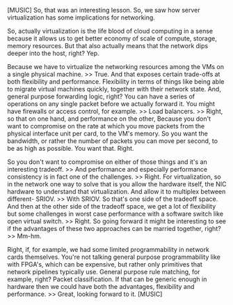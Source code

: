 [MUSIC] So, that was an interesting lesson. So, we saw how server virtualization
has some implications for networking. 

So, actually virtualization
is the life blood of cloud computing in a sense because it allows
us to get better economy of scale of compute, storage, memory resources. But that also actually means that the
network dips deeper into the host, right? Yep.

Because we have to virtualize the networking resources among
the VMs on a single physical machine. >> True.
And that exposes certain trade-offs at both flexibility and performance. Flexibility in terms of things like being
able to migrate virtual machines quickly, together with their network state. And, general purpose forwarding logic,
right? You can have a series of
operations on any single packet before we actually forward it. You might have firewalls or
access control, for example. >> Load balancers. >> Right, so that on one hand,
and performance on the other, Because you don't want to compromise
on the rate at which you move packets from the physical interface
unit per card, to the VM's memory. So you want the bandwidth, or rather the number of packets you can move
per second, to be as high as possible. You want that. Right.

So you don't want to compromise on either of those things and
it's an interesting tradeoff. >> And performance and especially performance consistency
is in fact one of the challenges. >> Right.
 For virtualization, so in the network one way to solve that
is you allow the hardware itself, the NIC hardware to understand
that virtualization. And allow it to multiplex between different-
 SRIOV. >> With SRIOV. So that's one side of the tradeoff space. And then at the other side
of the tradeoff space, we get a lot of flexibility but
some challenges in worst case performance with a software
switch like open virtual switch. >> Right. So going forward it might be interesting
to see if the advantages of these two approaches can be married together, right? >> Mm-hm.

Right, if, for example, we had some limited programmability
in network cards themselves. You're not talking general purpose
programmability like with FPGA's, which can be expensive, but rather only primitives that
network pipelines typically use. General purpose rule matching,
for example, right? Packet classification. If that can be generic enough in hardware
then we could have both the advantages, flexibility and performance. >> Great, looking forward to it. [MUSIC]
